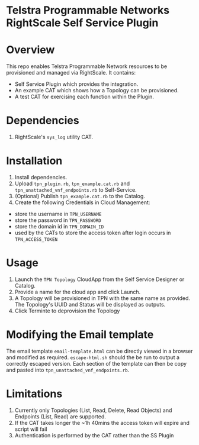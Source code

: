 # Telstra Programmable Networks RightScale Self Service Plugin

# Overview
This repo enables Telstra Programmable Network resources to be provisioned and
managed via RightScale. It contains:
- Self Service Plugin which provides the integration.
- An example CAT which shows how a Topology can be provisioned.
- A test CAT for exercising each function within the Plugin.

# Dependencies
1. RightScale's `sys_log` utility CAT.

# Installation
1. Install dependencies.
1. Upload `tpn_plugin.rb`, `tpn_example.cat.rb` and `tpn_unattached_vnf_endpoints.rb` to Self-Service.
1. (Optional) Publish `tpn_example.cat.rb` to the Catalog.
1. Create the following Credentials in Cloud Management:
  - store the username in `TPN_USERNAME`
  - store the password in `TPN_PASSWORD`
  - store the domain id in `TPN_DOMAIN_ID`
  - used by the CATs to store the access token after login occurs in `TPN_ACCESS_TOKEN`

# Usage
1. Launch the `TPN Topology` CloudApp from the Self Service Designer or Catalog.
1. Provide a name for the cloud app and click Launch.
1. A Topology will be provisioned in TPN with the same name as provided. The
   Topology's UUID and Status will be displayed as outputs.
1. Click Terminte to deprovision the Topology

# Modifying the Email template
The email template `email-template.html` can be directly viewed in a browser
and modified as required. `escape-html.sh` should the be run to output a
correctly escaped version. Each section of the template can then be copy and
pasted into `tpn_unattached_vnf_endpoints.rb`.

# Limitations
1. Currently only Topologies (List, Read, Delete, Read Objects) and Endpoints
   (List, Read) are supported.
1. If the CAT takes longer the ~1h 40mins the access token will expire and
   script will fail
1. Authentication is performed by the CAT rather than the SS Plugin